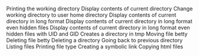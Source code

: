 Printing the working directory
Display contents of current directory
Change working directory to user home directory
Display contents of current directory in long format
Display contents of current directory in long format even hidden files
Display contents of current directory in long format even hidden files with UID and GID
Creates a directory in tmp
Moving file betty
Deleting file betty
Deleting a directory
Going back to previous directory
Listing files
Printing file type
Creating a symbolic link
Copying html files
